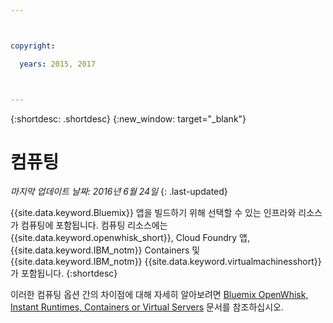 ```yaml
---



copyright:

  years: 2015, 2017



---
```


{:shortdesc: .shortdesc}
{:new_window: target="_blank"}

# 컴퓨팅
*마지막 업데이트 날짜: 2016년 6월 24일*
{: .last-updated}

{{site.data.keyword.Bluemix}} 앱을 빌드하기 위해 선택할 수 있는 인프라와 리소스가 컴퓨팅에 포함됩니다. 컴퓨팅 리소스에는 {{site.data.keyword.openwhisk_short}}, Cloud Foundry 앱, {{site.data.keyword.IBM_notm}} Containers 및 {{site.data.keyword.IBM_notm}} {{site.data.keyword.virtualmachinesshort}}가 포함됩니다.
{:shortdesc}

이러한 컴퓨팅 옵션 간의 차이점에 대해 자세히 알아보려면 [Bluemix OpenWhisk, Instant Runtimes, Containers or Virtual Servers](https://developer.ibm.com/bluemix/2015/08/05/bluemix-instant-runtimes-containers-or-virtual-machines/) 문서를 참조하십시오.
